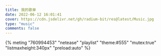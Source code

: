 ```yaml
---
title: 我的歌单
date: 2022-06-12 16:01:41
cover: https://cdn.jsdelivr.net/gh/radium-bit/res@latest/Music.jpg
type: "music"
comments: false
---
```


<link rel="stylesheet" href="https://cdn.jsdelivr.net/npm/aplayer@1.10/dist/APlayer.min.css">
<script src="https://cdn.jsdelivr.net/npm/aplayer@1.10/dist/APlayer.min.js"></script>
<script src="https://cdn.jsdelivr.net/npm/meting@1.2/dist/Meting.min.js"></script>


{% meting "760994453" "netease" "playlist" "theme:#555" "mutex:true" "listmaxheight:340px" "preload:auto" %}


